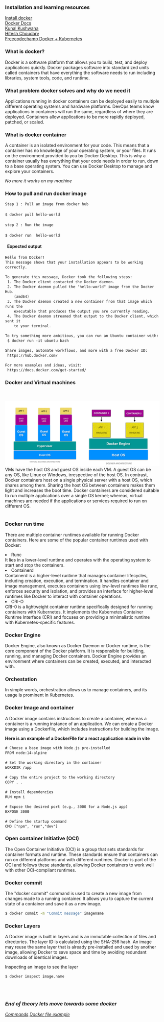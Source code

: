 ### <b>Installation and learning resources</b>

<a href="https://docs.docker.com/engine/install/">Install docker</a>
<br/>
<a href="https://docs.docker.com/get-started/overview/">Docker Docs</a>
<br/>
<a href="https://www.youtube.com/watch?v=17Bl31rlnRM&t=3895s">Kunal Kushwaha</a>
<br/>
<a href="https://www.youtube.com/watch?v=rr9cI4u1_88&t=9082s">Hitesh Choudary</a>
<br/>
<a href="https://www.youtube.com/watch?v=kTp5xUtcalw">Freecodechamp Docker + Kubernetes</a>

### <b>What is docker?</b>
Docker is a software platform that allows you to build, test, and deploy applications quickly. Docker packages software into standardized units called containers that have everything the software needs to run including libraries, system tools, code, and runtime.

### <b> What problem docker solves and why do we need it</b>
Applications running in docker containers can be deployed easily to multiple different operating systems and hardware platforms. DevOps teams know applications in containers will run the same, regardless of where they are deployed. Containers allow applications to be more rapidly deployed, patched, or scaled.

### <b>What is docker container</b>
A container is an isolated environment for your code. This means that a container has no knowledge of your operating system, or your files. It runs on the environment provided to you by Docker Desktop. This is why a container usually has everything that your code needs in order to run, down to a base operating system. You can use Docker Desktop to manage and explore your containers.

<i>No more  it works on my machine  </i>



### <b> How to pull and run docker image</b>
``` bash
Step 1 : Pull an image from docker hub

$ docker pull hello-world 

step 2 : Run the image 

$ docker run  hello-world
```

#### &nbsp; Expected output

```
Hello from Docker!
This message shows that your installation appears to be working correctly.

To generate this message, Docker took the following steps:
 1. The Docker client contacted the Docker daemon.
 2. The Docker daemon pulled the "hello-world" image from the Docker Hub.
    (amd64)
 3. The Docker daemon created a new container from that image which runs the
    executable that produces the output you are currently reading.
 4. The Docker daemon streamed that output to the Docker client, which sent it
    to your terminal.

To try something more ambitious, you can run an Ubuntu container with:
 $ docker run -it ubuntu bash

Share images, automate workflows, and more with a free Docker ID:
 https://hub.docker.com/

For more examples and ideas, visit:
 https://docs.docker.com/get-started/

```
### <b> Docker and Virtual machines </b>
<br/>
<br/>
<img src="./images/Docker-vs..png">
VMs have the host OS and guest OS inside each VM. A guest OS can be any OS, like Linux or Windows, irrespective of the host OS. In contrast, Docker containers host on a single physical server with a host OS, which shares among them. Sharing the host OS between containers makes them light and increases the boot time. Docker containers are considered suitable to run multiple applications over a single OS kernel; whereas, virtual machines are needed if the applications or services required to run on different OS. 
<br/>
<br/>

### <b>Docker run time</b>

There are multiple container runtimes available for running Docker containers. Here are some of the popular container runtimes used with Docker:
<li>Runc</li>
It lies in a lower-level runtime and operates with the operating system to start and stop the containers.

<li>Containerd</li>
Containerd is a higher-level runtime that manages container lifecycles, including creation, execution, and termination. It handles container and image management, executes containers using low-level runtimes like runc, enforces security and isolation, and provides an interface for higher-level runtimes like Docker to interact with container operations.

<li>CRI-O</li>
CRI-0 is a lightweight container runtime specifically designed for running containers with Kubernetes. It implements the Kubernetes Container Runtime Interface (CRI) and focuses on providing a minimalistic runtime with Kubernetes-specific features.
<br/>

### <b>Docker Engine</b>

Docker Engine, also known as Docker Daemon or Docker runtime, is the core component of the Docker platform. It is responsible for building, running, and managing Docker containers. Docker Engine provides an environment where containers can be created, executed, and interacted with.

### <b>Orchestation</b>

In simple words, orchestration allows us to manage containers, and its usage is prominent in Kubernetes.

### <b>Docker Image and container</b>

A Docker image contains instructions to create a container, whereas a container is a running instance of an application. We can create a Docker image using a Dockerfile, which includes instructions for building the image.

<b>Here is an example of a DockerFIle for a react application made in vite </b>

```
# Choose a base image with Node.js pre-installed
FROM node:14-alpine

# Set the working directory in the container
WORKDIR /app

# Copy the entire project to the working directory
COPY . .

# Install dependencies
RUN npm i

# Expose the desired port (e.g., 3000 for a Node.js app)
EXPOSE 3000

# Define the startup command
CMD ["npm", "run","dev"]

```

### <b>Open container Initiative (OCI)</b>
The Open Container Initiative (OCI) is a group that sets standards for container formats and runtime. These standards ensure that containers can run on different platforms and with different runtimes. Docker is part of the OCI and follows these standards, allowing Docker containers to work well with other OCI-compliant runtimes.


### <b>Docker commit</b>
The "docker commit" command is used to create a new image from changes made to a running container. It allows you to capture the current state of a container and save it as a new image.

```bash
$ docker commit -m "Commit message" imagename
```

### <b>Docker Layers</b>
A Docker image is built in layers and is an immutable collection of files and directories. The layer ID is calculated using the SHA-256 hash. An image may reuse the same layer that is already pre-installed and used by another image, allowing Docker to save space and time by avoiding redundant downloads of identical images.

Inspecting an image to see the layer
```bash
$ docker inspect image.name
```
<br/>
<br/>

 ### <i>End of theory lets move towards some docker 
 [Commands](https://github.com/ShivaBhattacharjee/DevOps/blob/master/Docker/DockerCommands.md)
 [Docker file example](https://github.com/ShivaBhattacharjee/DevOps/blob/master/Docker/DockerFile)
